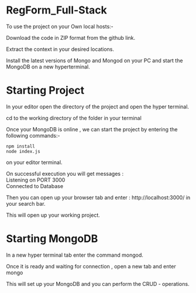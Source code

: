 # RegForm_Full-Stack
To use the project on your Own local hosts:-

Download the code in ZIP format from the github link.

Extract the context in your desired locations.

Install the latest versions of Mongo and Mongod on your PC and start the MongoDB on a new hyperterminal.

# Starting Project
In your editor open the directory of the project and open the hyper terminal.

cd to the working directory of the folder in your terminal

Once your MongoDB is online , we can start the project by entering the following commands:-
```
npm install
node index.js
```
on your editor terminal.

On successful execution you will get messages : <br />Listening on PORT 3000 <br />Connected to Database

Then you can open up your browser tab and enter : http://localhost:3000/ in your search bar.

This will open up your working project.

# Starting MongoDB

In a new hyper terminal tab enter the command mongod.

Once it is ready and waiting for connection , open a new tab and enter mongo

This will set up your MongoDB and you can perform the CRUD - operations.

